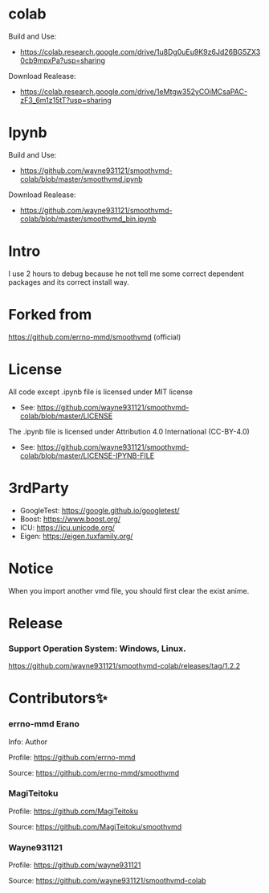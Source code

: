 # colab

Build and Use:
- https://colab.research.google.com/drive/1u8Dg0uEu9K9z6Jd26BG5ZX30cb9mpxPa?usp=sharing

Download Realease:
- https://colab.research.google.com/drive/1eMtgw352yCOiMCsaPAC-zF3_6m1z15tT?usp=sharing

# Ipynb

Build and Use:
- https://github.com/wayne931121/smoothvmd-colab/blob/master/smoothvmd.ipynb

Download Realease:
- https://github.com/wayne931121/smoothvmd-colab/blob/master/smoothvmd_bin.ipynb

# Intro

I use 2 hours to debug because he not tell me some correct dependent packages and its correct install way.

# Forked from

https://github.com/errno-mmd/smoothvmd (official)

# License

All code except .ipynb file is licensed under MIT license
- See: https://github.com/wayne931121/smoothvmd-colab/blob/master/LICENSE

The .ipynb file is licensed under Attribution 4.0 International (CC-BY-4.0)
- See: https://github.com/wayne931121/smoothvmd-colab/blob/master/LICENSE-IPYNB-FILE

# 3rdParty

- GoogleTest: https://google.github.io/googletest/
- Boost: https://www.boost.org/
- ICU: https://icu.unicode.org/
- Eigen: https://eigen.tuxfamily.org/

# Notice

When you import another vmd file, you should first clear the exist anime.

# Release
### Support Operation System: Windows, Linux.
https://github.com/wayne931121/smoothvmd-colab/releases/tag/1.2.2

# Contributors✨
### errno-mmd Erano

Info: Author

Profile: https://github.com/errno-mmd

Source: https://github.com/errno-mmd/smoothvmd

### MagiTeitoku

Profile: https://github.com/MagiTeitoku

Source: https://github.com/MagiTeitoku/smoothvmd

### Wayne931121

Profile: https://github.com/wayne931121

Source: https://github.com/wayne931121/smoothvmd-colab

